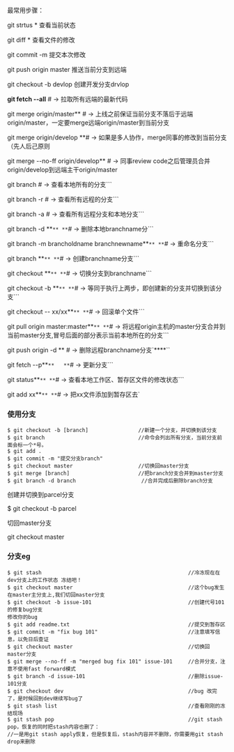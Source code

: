 最常用步骤：

git strtus *  查看当前状态

git diff *  查看文件的修改

git commit  -m 提交本次修改

git push origin master  推送当前分支到远端



git checkout -b devlop  创建开发分支drvlop

**git fetch --all**   # → 拉取所有远端的最新代码 

git merge origin/master**   # → 上线之前保证当前分支不落后于远端origin/master，一定要merge远端origin/master到当前分支 

git merge origin/develop   **# → 如果是多人协作，merge同事的修改到当前分支（先人后己原则

git merge --no-ff origin/develop**   # → 同事review code之后管理员合并origin/develop到远端主干origin/master



git branch  # → 查看本地所有的分支```

git branch -r    # → 查看所有远程的分支```

git branch -a  # → 查看所有远程分支和本地分支```

git branch -d <branchname>**`** **`# → 删除本地branchname分```

git branch -m brancholdname  branchnewname**`** **`# → 重命名分支```

git branch <branchname>**`** **`# → 创建branchname分支```

git checkout <branchname>**`** **`# → 切换分支到branchname```

git checkout -b <branchname>**`** **`# → 等同于执行上两步，即创建新的分支并切换到该分支```

git checkout -- xx/xx**`** **`# → 回滚单个文件```

git pull origin master:master**`** **`# → 将远程origin主机的master分支合并到当前master分支,冒号后面的部分表示当前本地所在的分支```

git push origin -d <branchname>**   # → 删除远程branchname分支`****``

git fetch --p**`**   **`# → 更新分支```

git status**`** **`# → 查看本地工作区、暂存区文件的修改状态```

git add xx**`** **`# → 把xx文件添加到暂存区去`

### 使用分支

```
$ git checkout -b [branch]                //新建一个分支，并切换到该分支
$ git branch                              //命令会列出所有分支，当前分支前面会标一个*号。
$ git add . 
$ git commit -m "提交分支branch"
$ git checkout master                     //切换回master分支
$ git merge [branch]                      //把branch分支合并到master分支
$ git branch -d branch                     //合并完成后删除branch分支
```

创建并切换到parcel分支

$ git checkout -b parcel   

切回master分支

git checkout master

### 分支eg

```
$ git stash                                               //冷冻现在在dev分支上的工作状态 冻结吧！  
$ git checkout master                                     //这个bug发生在master主分支上,我们切回master分支
$ git checkout -b issue-101                               //创建代号101的修复bug分支
修改你的bug
$ git add readme.txt                                      //提交到暂存区
$ git commit -m "fix bug 101"                             //注意填写信息，以免日后查证
$ git checkout master                                     //切换回master分支
$ git merge --no-ff -m "merged bug fix 101" issue-101     //合并分支，注意不使用fast forward模式
$ git branch -d issue-101                                 //删除issue-101分支
$ git checkout dev                                        //bug 改完了，是时候回到dev继续写bug了
$ git stash list                                          //查看刚刚的冻结现场
$ git stash pop                                           //git stash pop，恢复的同时把stash内容也删了：
//一是用git stash apply恢复，但是恢复后，stash内容并不删除，你需要用git stash drop来删除
```

